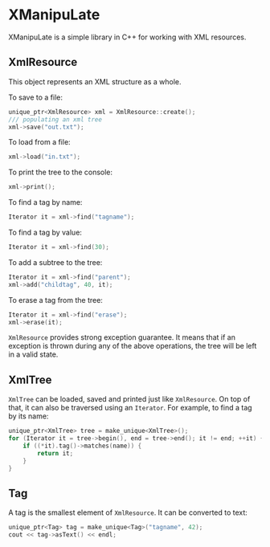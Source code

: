 # XManipuLate

XManipuLate is a simple library in C++ for working with XML resources.

## XmlResource

This object represents an XML structure as a whole.

To save to a file:
```c++
unique_ptr<XmlResource> xml = XmlResource::create();
/// populating an xml tree
xml->save("out.txt");
```

To load from a file:
```c++
xml->load("in.txt");
```

To print the tree to the console:
```c++
xml->print();
```

To find a tag by name:
```c++
Iterator it = xml->find("tagname");
```

To find a tag by value:
```c++
Iterator it = xml->find(30);
```

To add a subtree to the tree:
```c++
Iterator it = xml->find("parent");
xml->add("childtag", 40, it);
```

To erase a tag from the tree:
```c++
Iterator it = xml->find("erase");
xml->erase(it);
```

`XmlResource` provides strong exception guarantee. It means that if an 
exception is thrown during any of the above operations, the tree will be left 
in a valid state.

## XmlTree

`XmlTree` can be loaded, saved and printed just like `XmlResource`. On top of
that, it can also be traversed using an `Iterator`. For example, to find a tag
by its name:
```c++
unique_ptr<XmlTree> tree = make_unique<XmlTree>();
for (Iterator it = tree->begin(), end = tree->end(); it != end; ++it) {
    if ((*it).tag()->matches(name)) {
        return it;
    }
}
```

## Tag

A tag is the smallest element of `XmlResource`. It can be converted to text:
```c++
unique_ptr<Tag> tag = make_unique<Tag>("tagname", 42);
cout << tag->asText() << endl;
```